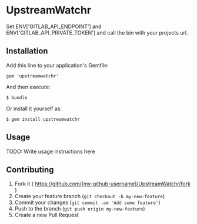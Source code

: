 # UpstreamWatchr

Set ENV['GITLAB_API_ENDPOINT'] and ENV['GITLAB_API_PRIVATE_TOKEN'] and call the bin with your projects url.

## Installation

Add this line to your application's Gemfile:

    gem 'upstreamwatchr'

And then execute:

    $ bundle

Or install it yourself as:

    $ gem install upstreamwatchr

## Usage

TODO: Write usage instructions here

## Contributing

1. Fork it ( https://github.com/[my-github-username]/UpstreamWatchr/fork )
2. Create your feature branch (`git checkout -b my-new-feature`)
3. Commit your changes (`git commit -am 'Add some feature'`)
4. Push to the branch (`git push origin my-new-feature`)
5. Create a new Pull Request
